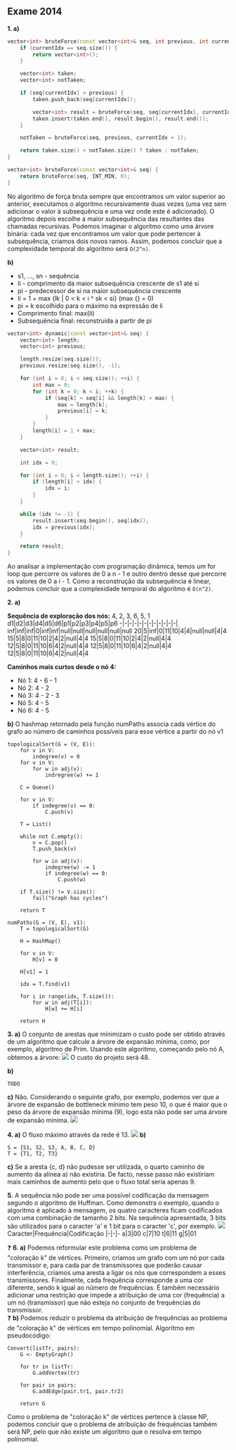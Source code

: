 ## Exame 2014

**1. a)**
```cpp
vector<int> bruteForce(const vector<int>& seq, int previous, int currentIdx) {
    if (currentIdx == seq.size()) {
        return vector<int>();
    }

    vector<int> taken;
    vector<int> notTaken;

    if (seq[currentIdx] > previous) {
        taken.push_back(seq[currentIdx]);

        vector<int> result = bruteForce(seq, seq[currentIdx], currentIdx + 1);
        taken.insert(taken.end(), result.begin(), result.end());
    }

    notTaken = bruteForce(seq, previous, currentIdx + 1);

    return taken.size() > notTaken.size() ? taken : notTaken;
}

vector<int> bruteForce(const vector<int>& seq) {
    return bruteForce(seq, INT_MIN, 0);
}
```
No algoritmo de força bruta sempre que encontramos um valor superior ao anterior, executamos o algoritmo recursivamente duas vezes (uma vez sem adicionar o valor à subsequência e uma vez onde este é adicionado). O algoritmo depois escolhe a maior subsequência das resultantes das chamadas recursivas. Podemos imaginar o algoritmo como uma árvore binária: cada vez que encontramos um valor que pode pertencer à subsequência, criamos dois novos ramos. Assim, podemos concluir que a complexidade temporal do algoritmo será `O(2^n)`.

**b)**
* s1, ..., sn - sequência
* li - comprimento da maior subsequência crescente de s1 até si
* pi - predecessor de si na maior subsequência crescente
* li = 1 + max {lk | 0 < k < i ^ sk < si} (max {} = 0)
* pi = k escolhido para o máximo na expressão de li
* Comprimento final: max(li)
* Subsequência final: reconstruída a partir de pi
```cpp
vector<int> dynamic(const vector<int>& seq) {
    vector<int> length;
    vector<int> previous;

    length.resize(seq.size());
    previous.resize(seq.size(), -1);

    for (int i = 0; i < seq.size(); ++i) {
        int max = 0;
        for (int k = 0; k < i; ++k) {
            if (seq[k] < seq[i] && length[k] > max) {
                max = length[k];
                previous[i] = k;
            }
        }
        length[i] = 1 + max;
    }

    vector<int> result;

    int idx = 0;

    for (int i = 0; i < length.size(); ++i) {
        if (length[i] > idx) {
            idx = i;
        }
    }

    while (idx != -1) {
        result.insert(seq.begin(), seq[idx]);
        idx = previous[idx];
    }

    return result;
}
```
Ao analisar a implementação com programação dinâmica, temos um for loop que percorre os valores de 0 a n - 1 e outro dentro desse que percorre os valores de 0 a i - 1. Como a reconstrução da subsequência é linear, podemos concluir que a complexidade temporal do algoritmo é `O(n^2)`.

**2. a)**

**Sequência de exploração dos nós:** 4, 2, 3, 6, 5, 1
d1|d2|d3|d4|d5|d6|p1|p2|p3|p4|p5|p6
-|-|-|-|-|-|-|-|-|-|-|-|
inf|inf|inf|0|inf|inf|null|null|null|null|null|null
20|5|inf|0|11|10|4|4|null|null|4|4
15|5|8|0|11|10|2|4|2|null|4|4
15|5|8|0|11|10|2|4|2|null|4|4
12|5|8|0|11|10|6|4|2|null|4|4
12|5|8|0|11|10|6|4|2|null|4|4
12|5|8|0|11|10|6|4|2|null|4|4

**Caminhos mais curtos desde o nó 4:**
* Nó 1: 4 - 6 - 1
* Nó 2: 4 - 2
* Nó 3: 4 - 2 - 3
* Nó 5: 4 - 5
* Nó 6: 4 - 5

**b)** O hashmap retornado pela função numPaths associa cada vértice do grafo ao número de caminhos possíveis para esse vértice a partir do nó v1
```
topologicalSort(G = (V, E)):
    for v in V:
        indegree(v) = 0
    for v in V:
        for w in adj(v):
            indregree(w) += 1
    
    C = Queue()

    for v in V:
        if indegree(v) == 0:
            C.push(v)
    
    T = List()

    while not C.empty():
        v = C.pop()
        T.push_back(v)

        for w in adj(v):
            indegree(w) -= 1
            if indegree(w) == 0:
                C.push(w)
    
    if T.size() != V.size():
        fail("Graph has cycles")
    
    return T

numPaths(G = (V, E), v1):
    T = topologicalSort(G)

    H = HashMap()

    for v in V:
        H[v] = 0

    H[v1] = 1
    
    idx = T.find(v1)

    for i in range(idx, T.size()):
        for w in adj(T[i]):
            H[w] += H[i]
    
    return H
```

**3. a)** O conjunto de arestas que minimizam o custo pode ser obtido através de um algoritmo que calcule a árvore de expansão mínima, como, por exemplo, algoritmo de Prim. Usando este algoritmo, começando pelo nó A, obtemos a árvore:
![](Imagens\AEM.jpg)
O custo do projeto será 48.

**b)**
```
TODO
```
**c)** Não. Considerando o seguinte grafo, por exemplo, podemos ver que a árvore de expansão de bottleneck mínimo tem peso 10, o que é maior que o peso da árvore de expansão mínima (9), logo esta não pode ser uma árvore de expansão mínima.
![](Imagens\AEBM.png)

**4. a)** O fluxo máximo através da rede é 13.
![](Imagens\FluxoMaximo.jpg)
**b)**
```
S = {S1, S2, S3, A, B, C, D}  
T = {T1, T2, T3}
```
**c)** Se a aresta {c, d} não pudesse ser utilizada, o quarto caminho de aumento da alínea a) não existiria. De facto, nesse passo não existiriam mais caminhos de aumento pelo que o fluxo total seria apenas 9.

**5.** A sequência não pode ser uma possível codificação da mensagem segundo o algoritmo de Huffman. Como demonstra o exemplo, quando o algoritmo é aplicado à mensagem, os quatro caracteres ficam codificados com uma combinação de tamanho 2 bits. Na sequência apresentada, 3 bits são utilizados para o caracter 'a' e 1 bit para o caracter 'c', por exemplo.
![](Imagens\Huffman.png)
Caracter|Frequência|Codificação
|-|-|-
a|3|00
c|7|10
t|6|11
g|5|01

❓ **6. a)** Podemos reformular este problema como um problema de "coloração k" de vértices. Primeiro, criamos um grafo com um nó por cada transmissor e, para cada par de transmissores que poderão causar interferência, criamos uma aresta a ligar os nós que correspondem a esses transmissores. Finalmente, cada frequência corresponde a uma cor diferente, sendo k igual ao número de frequências. É também necessário adicionar uma restrição que impede a atribuição de uma cor (frequência) a um nó (transmissor) que não esteja no conjunto de frequências do transmissor.  
❓ **b)** Podemos reduzir o problema da atribuição de frequências ao problema de "coloração k" de vértices em tempo polinomial. Algoritmo em pseudocódigo:
```
Convert(listTr, pairs):
    G <- EmptyGraph()

    for tr in listTr:
        G.addVertex(tr)
    
    for pair in pairs:
        G.addEdge(pair.tr1, pair.tr2)
    
    return G
```
Como o problema de "coloração k" de vértices pertence à classe NP, podemos concluir que o problema de atribuição de frequências também será NP, pelo que não existe um algoritmo que o resolva em tempo polinomial.